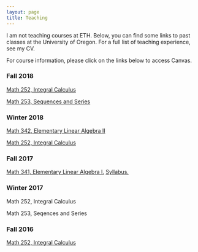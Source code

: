 ```yaml
---
layout: page
title: Teaching
---
```

I am not teaching courses at ETH. Below, you can find some links to past classes at the University of Oregon. For a full list of teaching experience, see my CV.


For course information, please click on the links below to access Canvas.
### Fall 2018
[Math 252, Integral Calculus](https://canvas.uoregon.edu/courses/116430)

[Math 253, Sequences and Series](https://canvas.uoregon.edu/courses/116434)

### Winter 2018
[Math 342, Elementary Linear Algebra II](https://canvas.uoregon.edu/courses/99878)

[Math 252, Integral Calculus](https://canvas.uoregon.edu/courses/99858)

### Fall 2017
[Math 341, Elementary Linear Algebra I.](https://canvas.uoregon.edu/courses/92778)  [Syllabus.](syllabus.pdf)

### Winter 2017
Math 252, Integral Calculus

Math 253, Seqences and Series

### Fall 2016
[Math 252, Integral Calculus](https://canvas.uoregon.edu/courses/68828)